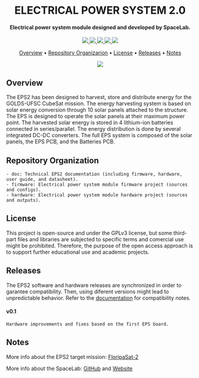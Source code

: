 <h1 align="center">
	ELECTRICAL POWER SYSTEM 2.0
	<br>
</h1>

<h4 align="center">Electrical power system module designed and developed by SpaceLab.</h4>

<p align="center">
    <a href="https://github.com/spacelab-ufsc/eps2/tree/master/firmware">
		<img src="https://img.shields.io/badge/open%20source-firmware-green?style=for-the-badge">
	</a>
    <a href="https://github.com/spacelab-ufsc/eps2/tree/master/hardware">
		<img src="https://img.shields.io/badge/open%20source-hardware-blue?style=for-the-badge">
	</a>
	<a href="https://github.com/spacelab-ufsc/eps2/releases">
		<img src="https://img.shields.io/badge/status-development-9cf?style=for-the-badge">
	</a>
	<a href="https://github.com/spacelab-ufsc/eps2/blob/master/LICENSE">
		<img src="https://img.shields.io/badge/license-GPL3-yellow?style=for-the-badge">
	</a>
	<a href="https://github.com/spacelab-ufsc/eps">
		<img src="https://img.shields.io/badge/flight-heritage-lightgray?style=for-the-badge">
	</a>
</p>

<p align="center">
  	<a href="#overview">Overview</a> •
  	<a href="#repository-organization">Repository Organizarion</a> •
  	<a href="#license">License</a> •
  	<a href="#releases">Releases</a> •
  	<a href="#notes">Notes</a>
</p>

<p align="center">
<img src="https://github.com/spacelab-ufsc/eps2/blob/master/doc/figures/eps2-pcb-3d.png">
</p>

## Overview

The EPS2 has been designed to harvest, store and distribute energy for the GOLDS-UFSC CubeSat mission. The energy harvesting system is based on solar energy conversion through 10 solar panels attached to the structure. The EPS is designed to operate the solar panels at their maximum power point. The harvested solar energy is stored in 4 lithium-ion batteries connected in series/parallel. The energy distribution is done by several integrated DC-DC converters. The full EPS system is composed of the solar panels, the EPS PCB, and the Batteries PCB.

## Repository Organization
	- doc: Technical EPS2 documentation (including firmware, hardware, user guide, and datasheet).
	- firmware: Electrical power system module firmware project (sources and configs).
	- hardware: Electrical power system module hardware project (sources and outputs).

## License

This project is open-source and under the GPLv3 license, but some third-part files and libraries are subjected to specific terms and comercial use might be prohibited. Therefore, the purpose of the open access approach is to support further educational use and academic projects.

## Releases

The EPS2 software and hardware releases are synchronized in order to garantee compatibility. Then, using diferent versions might lead to unpredictable behavior. Refer to the [documentation](https://github.com/spacelab-ufsc/eps2/tree/master/doc/) for compatibility notes.

#### v0.1
	Hardware improvements and fixes based on the first EPS board.



## Notes

More info about the EPS2 target mission: [FloripaSat-2](https://github.com/spacelab-ufsc/floripasat2-doc)

More info about the SpaceLab: [GitHub](https://github.com/spacelab-ufsc/spacelab) and [Website](https://spacelab.ufsc.br/en/home/)


